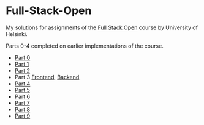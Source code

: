 # Full-Stack-Open

My solutions for assignments of the [Full Stack Open](https://fullstackopen.com/) course by University of Helsinki.

Parts 0-4 completed on earlier implementations of the course.

- [Part 0](/osa0)
- [Part 1](/osa1)
- [Part 2](/osa2)
- Part 3 [Frontend](/osa3), [Backend](https://github.com/RIR/Full-Stack-Open-2019-Part-3-Backend)
- [Part 4](/osa4)
- [Part 5](/osa5)
- [Part 6](/osa6)
- [Part 7](/osa7)
- [Part 8](/osa8)
- [Part 9](/osa9)
